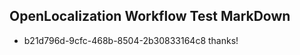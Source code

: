 ## OpenLocalization Workflow Test MarkDown
* b21d796d-9cfc-468b-8504-2b30833164c8 thanks!

<!--HONumber=Jul16_HO5-->


